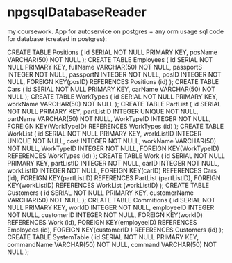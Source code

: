 # npgsqlDatabaseReader
my coursework. App for autoservice on postgres + any orm usage
sql code for database (created in postgres):

CREATE TABLE Positions (
id SERIAL NOT NULL PRIMARY KEY,
posName VARCHAR(50) NOT NULL
);
CREATE TABLE Employees (
id SERIAL NOT NULL PRIMARY KEY,
fullName VARCHAR(50) NOT NULL,
passportS INTEGER NOT NULL,
passportN INTEGER NOT NULL,
posID INTEGER NOT NULL,
FOREIGN KEY(posID) REFERENCES Positions (id)
);
CREATE TABLE Cars (
id SERIAL NOT NULL PRIMARY KEY,
carName VARCHAR(50) NOT NULL
);
CREATE TABLE WorkTypes (
id SERIAL NOT NULL PRIMARY KEY,
workName VARCHAR(50) NOT NULL
);
CREATE TABLE PartList (
id SERIAL NOT NULL PRIMARY KEY,
partListID INTEGER UNIQUE NOT NULL,
partName VARCHAR(50) NOT NULL,
WorkTypeID INTEGER NOT NULL,
FOREIGN KEY(WorkTypeID) REFERENCES WorkTypes (id)
);
CREATE TABLE WorkList (
id SERIAL NOT NULL PRIMARY KEY,
workListID INTEGER UNIQUE NOT NULL,
cost INTEGER NOT NULL,
workName VARCHAR(50) NOT NULL,
WorkTypeID INTEGER NOT NULL,
FOREIGN KEY(WorkTypeID) REFERENCES WorkTypes (id)
);
CREATE TABLE Work (
id SERIAL NOT NULL PRIMARY KEY,
partListID INTEGER NOT NULL,
carID INTEGER NOT NULL,
workListID INTEGER NOT NULL,
FOREIGN KEY(carID) REFERENCES Cars (id),
FOREIGN KEY(partListID) REFERENCES PartList (partListID),
FOREIGN KEY(workListID) REFERENCES WorkList (workListID)
);
CREATE TABLE Customers (
id SERIAL NOT NULL PRIMARY KEY,
customerName VARCHAR(50) NOT NULL
);
CREATE TABLE Commitions (
id SERIAL NOT NULL PRIMARY KEY,
workID INTEGER NOT NULL,
employeeID INTEGER NOT NULL,
customerID INTEGER NOT NULL,
FOREIGN KEY(workID) REFERENCES Work (id),
FOREIGN KEY(employeeID) REFERENCES Employees (id),
FOREIGN KEY(customerID ) REFERENCES Customers (id)
);
CREATE TABLE SystemTable (
id SERIAL NOT NULL PRIMARY KEY,
commandName VARCHAR(50) NOT NULL,
command VARCHAR(50) NOT NULL
);
